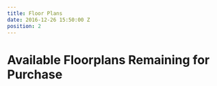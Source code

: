 ```yaml
---
title: Floor Plans
date: 2016-12-26 15:50:00 Z
position: 2
---
```


# Available Floorplans Remaining for Purchase